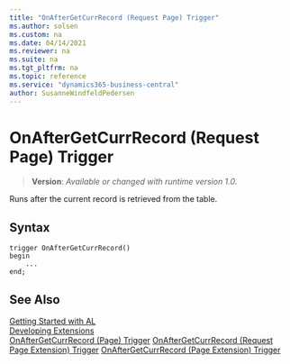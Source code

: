 ```yaml
---
title: "OnAfterGetCurrRecord (Request Page) Trigger"
ms.author: solsen
ms.custom: na
ms.date: 04/14/2021
ms.reviewer: na
ms.suite: na
ms.tgt_pltfrm: na
ms.topic: reference
ms.service: "dynamics365-business-central"
author: SusanneWindfeldPedersen
---
```

[//]: # (START>DO_NOT_EDIT)
[//]: # (IMPORTANT:Do not edit any of the content between here and the END>DO_NOT_EDIT.)
[//]: # (Any modifications should be made in the .xml files in the ModernDev repo.)

# OnAfterGetCurrRecord (Request Page) Trigger
> **Version**: _Available or changed with runtime version 1.0._

Runs after the current record is retrieved from the table.



## Syntax
```
trigger OnAfterGetCurrRecord()
begin
    ...
end;
```



[//]: # (IMPORTANT: END>DO_NOT_EDIT)
## See Also  
[Getting Started with AL](../../devenv-get-started.md)  
[Developing Extensions](../../devenv-dev-overview.md)  
[OnAfterGetCurrRecord (Page) Trigger](../page/devenv-onaftergetcurrrecord-page-trigger.md)
[OnAfterGetCurrRecord (Request Page Extension) Trigger](../requestpageextension/devenv-onaftergetcurrrecord-requestpageextension-trigger.md)
[OnAfterGetCurrRecord (Page Extension) Trigger](../pageextension/devenv-onaftergetcurrrecord-pageextension-trigger.md)
